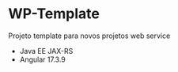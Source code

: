 # WP-Template

Projeto template para novos projetos web service

- Java EE JAX-RS
- Angular 17.3.9


